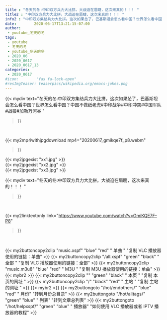 ```yaml
---
title : "冬天的冬:中印双方兵力大比拼。大战迫在眉睫，这次来真的！！！ "
title2 : "中印双方兵力大比拼。大战迫在眉睫，这次来真的！！！ "
info2 : "中印双方集结兵力大比拼。这次如果怂了，巴基斯坦会怎么看中国？世界怎么看中国？中国不做纸老虎#中印战争#中印冲突#中国军队#战狼#加勒万河谷 "
date:        2020-06-17T13:21:15-07:00
author:
 - youtube_冬天的冬
tags:
 - youtube
 - 冬天的冬
 - youtube_冬天的冬
 - 2020_06
 - 2020_0617
 - 2020_0617_13
categories:
 - 2020_0617
#icon:        "fas fa-lock-open"
#resImgTeaser: teaserpics/wikipedia.org/emacs-jokes.png
---
```


{{< mydiv text="冬天的冬:中印双方集结兵力大比拼。这次如果怂了，巴基斯坦会怎么看中国？世界怎么看中国？中国不做纸老虎#中印战争#中印冲突#中国军队#战狼#加勒万河谷 "
>}}
<br>


{{< my2mp4withjpgdownload mp4="20200617_gmikqe7f_p8.webm"
>}}

{{< my2jpgexist "xx1.jpg" >}}<br>
{{< my2jpgexist "xx2.jpg" >}}<br>
{{< my2jpgexist "xx3.jpg" >}}<br>



{{< mydiv text="冬天的冬:中印双方兵力大比拼。大战迫在眉睫，这次来真的！！！ "
>}}
<br>

{{< my2linktextonly link="https://www.youtube.com/watch?v=GmiKQE7F-P8"
>}}


<br>

{{< my2buttoncopy2clip "music.xspf"        "blue"   "red"    " 单曲 "  "复制 VLC 播放器使用的链接：单曲" >}} {{< my2buttoncopy2clip "/all.xspf"         "green"  "black"  " 全部 "  "复制 VLC 播放器使用的链接：全部" >}} {{< my2buttoncopy2clip "music.m3u8"        "blue"   "red"    " M3U  "    "复制 M3U 播放器使用的链接：单曲" >}} {{< mybr2 >}} {{< my2buttoncopy2clip ""                  "green"  "black"  " 本页 "    "复制 本页的网址 " >}} {{< my2buttoncopy2clip "/"                 "black"  "red"    " 主站 "    "复制 主站的网址 " >}} {{< mybr2 >}} {{< my2buttongoto      "/hot/endothers/"   "blue"   "red"    " 月份"   "转到月份总目录" >}} {{< my2buttongoto      "/hot/alltags/"     "green"  "blue"   " 列表"   "转到文章总列表" >}} {{< my2buttongoto      "/hot/helpxspf/"    "green"  "blue"   " 播放器" "如何使用 VLC 播放器或者 IPTV 播放器的教程" >}} 
